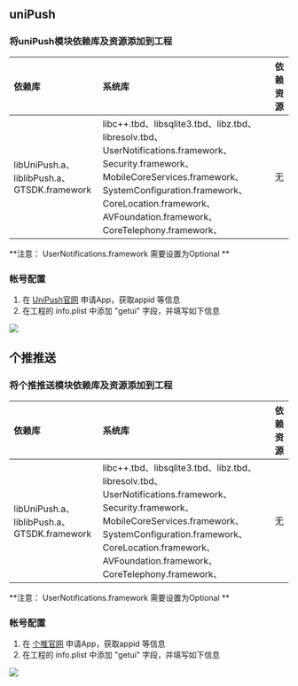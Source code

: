 ## uniPush
### 将uniPush模块依赖库及资源添加到工程

|依赖库|系统库|依赖资源|
|:--|:--|:--|
|libUniPush.a、liblibPush.a、GTSDK.framework|libc++.tbd、libsqlite3.tbd、libz.tbd、libresolv.tbd、UserNotifications.framework、Security.framework、MobileCoreServices.framework、SystemConfiguration.framework、CoreLocation.framework、AVFoundation.framework、CoreTelephony.framework、|无|

**注意： UserNotifications.framework 需要设置为Optional **

### 帐号配置
1. 在 [UniPush官网](https://dev.dcloud.net.cn/uni/push) 申请App，获取appid 等信息
2. 在工程的 info.plist 中添加 "getui" 字段，并填写如下信息

![](https://img.cdn.aliyun.dcloud.net.cn/nativedocs/5SDKiOS/push/28612.png)


## 个推推送

### 将个推推送模块依赖库及资源添加到工程

|依赖库|系统库|依赖资源|
|:--|:--|:--|
|libUniPush.a、liblibPush.a、GTSDK.framework|libc++.tbd、libsqlite3.tbd、libz.tbd、libresolv.tbd、UserNotifications.framework、Security.framework、MobileCoreServices.framework、SystemConfiguration.framework、CoreLocation.framework、AVFoundation.framework、CoreTelephony.framework、|无|

**注意： UserNotifications.framework 需要设置为Optional **

### 帐号配置
1. 在 [个推官网](https://dev.getui.com/) 申请App，获取appid 等信息
2. 在工程的 info.plist 中添加 "getui" 字段，并填写如下信息

![](https://img.cdn.aliyun.dcloud.net.cn/nativedocs/5SDKiOS/push/28612.png)


<!-- 
 ## 小米推送配置
注: Linker Flags、framework添加方法参考该[文档](/5PlusDocs/usemodule/iOSModuleConfig/common.md)
1. 依次添加下列Linker Flags:-lXiaomiPush,-lMiPushSDK
2. 添加下列framework:libresolv.dylib, libxml2.dylib,libz.dylib,SystemConfiguration.framework,MobileCoreServices.framework,CFNetwork.framework,CoreTelephony.framework,

### 帐号配置
1.首先到小米申请appkey等信息,查看该[文档](http://ask.dcloud.net.cn/article/34)

2.打开info.plist，找到"MiSDKAppID"项，填入自己小米推送帐号的的APPID，如果没有该项，按照图中的格式创建
找到"MiSDKAppKey"项，填入自己小米推送帐号的的appKey，如果没有该项，按照图中的格式创建

3 小米推送调试/发布时需要设置不同的MiSDKRun值 调试证书对应值设置为“debug”，生产证书对应值设置为“online”，可参考[小米推送文档](https://dev.mi.com/console/doc/detail?pId=98#_1_1)

![](https://img.cdn.aliyun.dcloud.net.cn/nativedocs/5SDKiOS/push/28604.jpeg)

### 申请带APNS功能的profile文件(缺少该项将导致后台收不到推送)
1.创建应用程序ID
登陆iOS Dev Center选择进入iOS Provisioning Portal。
在Certificates，Identifiers &Profiles中，点iOS Apps的任何一项进入
在iOS Provisioning Portal中，点击App IDs进入App ID列表。
创建App ID，如果ID已经存在可以直接跳过此步骤

![](https://img.cdn.aliyun.dcloud.net.cn/nativedocs/5SDKiOS/push/28610.png)

为App开启Push Notification功能。如果是已经创建的App ID也可以通过设置开启Push Notification功能。

![](https://img.cdn.aliyun.dcloud.net.cn/nativedocs/5SDKiOS/push/28609.png)

根据实际情况完善App ID信息并提交,注意此处需要指定具体的Bundle ID不要使用通配符。

![](https://img.cdn.aliyun.dcloud.net.cn/nativedocs/5SDKiOS/push/28607.png)

2.  重新生成新的profile,下载到本地双击导入，并在Code signing 配置中选择该profile文件

![](https://img.cdn.aliyun.dcloud.net.cn/nativedocs/5SDKiOS/push/28605.png)


### 生成APNS证书并上传到个推平台(缺少该项将导致后台收不到推送)
 如果你之前没有创建过Push证书或者是要重新创建一个新的，请在证书列表下面新建。 
新建证书需要注意选择证书种类（开发证书用于开发和调试使用，生产证书用于App Store发布）

![](https://img.cdn.aliyun.dcloud.net.cn/nativedocs/5SDKiOS/push/28608.png)

点击Continue后选择证书对应的应用ID，然后继续会出现“About Creating a Certificate Signing Request (CSR)”

![](https://img.cdn.aliyun.dcloud.net.cn/nativedocs/5SDKiOS/push/28603.png)


根据它的说明创建Certificate Signing Request。

![](https://img.cdn.aliyun.dcloud.net.cn/nativedocs/5SDKiOS/push/28611.png)


然后点击Continue ，上传刚刚生成的 .certSigningRequest文件 点”generate”生成APNs Push Certificate。
![](https://img.cdn.aliyun.dcloud.net.cn/nativedocs/5SDKiOS/push/28606.png)


下载并双击打开证书，证书打开时会启动“钥匙串访问”工具。 
在“钥匙串访问”中你的证书会显示在“我的证书”中，注意选择“My Certificates” 和”login”
导出 .p12证书文件
在“钥匙串访问”中，选择刚刚加进来的证书，选择右键菜单中的“导出“...””。

![](https://img.cdn.aliyun.dcloud.net.cn/nativedocs/5SDKiOS/push/28602.jpg)

将文件保存为Personal Information Exchange (.p12)格式。
注意：务必选择证书然后再导出。
![](https://img.cdn.aliyun.dcloud.net.cn/nativedocs/5SDKiOS/push/28613.png)

保存p12文件时，需为其设置密码，上传到个推平台

**UniPush使用指南：http://ask.dcloud.net.cn/article/35622**
 -->
